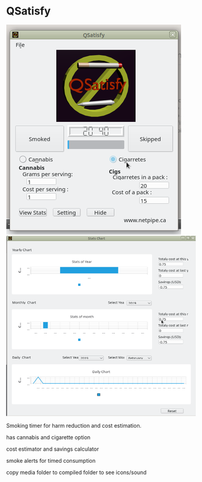 # QSatisfy

![Screenshot](main.png)
![Screenshot](stats.png)

Smoking timer for harm reduction and cost estimation.

has cannabis and cigarette option

cost estimator and savings calculator

smoke alerts for timed consumption

copy media folder to compiled folder to see icons/sound

